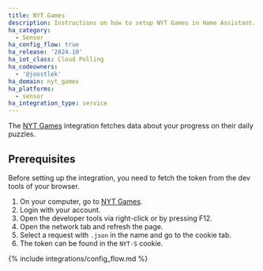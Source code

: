 ```yaml
---
title: NYT Games
description: Instructions on how to setup NYT Games in Home Assistant.
ha_category:
  - Sensor
ha_config_flow: true
ha_release: '2024.10'
ha_iot_class: Cloud Polling
ha_codeowners:
  - '@joostlek'
ha_domain: nyt_games
ha_platforms:
  - sensor
ha_integration_type: service
---
```


The [NYT Games](https://www.nytimes.com/crosswords) integration fetches data about your progress on their daily puzzles.

## Prerequisites

Before setting up the integration, you need to fetch the token from the dev tools of your browser.

1. On your computer, go to [NYT Games](https://www.nytimes.com/crosswords).
2. Login with your account.
3. Open the developer tools via right-click or by pressing F12.
4. Open the network tab and refresh the page.
5. Select a request with `.json` in the name and go to the cookie tab.
6. The token can be found in the `NYT-S` cookie.

{% include integrations/config_flow.md %}
